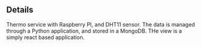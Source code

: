 **Details**
-

Thermo service with Raspberry PI, and DHT11 sensor.
The data is managed through a Python application, and stored in a MongoDB.
THe view is a simply react based application.